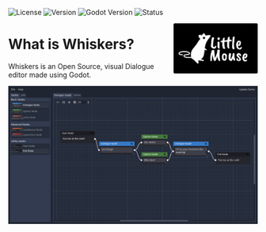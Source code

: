 ![License](https://img.shields.io/badge/license-MIT-blue.svg) ![Version](https://img.shields.io/badge/version-0.0.1-orange.svg)
![Godot Version](https://img.shields.io/badge/godot-3.1-brightgreen.svg)
![Status](https://img.shields.io/badge/status-in%20development-blue.svg)

<img src="/logo.png"  width="170" align="right"/>

# What is Whiskers?
Whiskers is an Open Source, visual Dialogue editor made using Godot.

![Media](/media.png)

